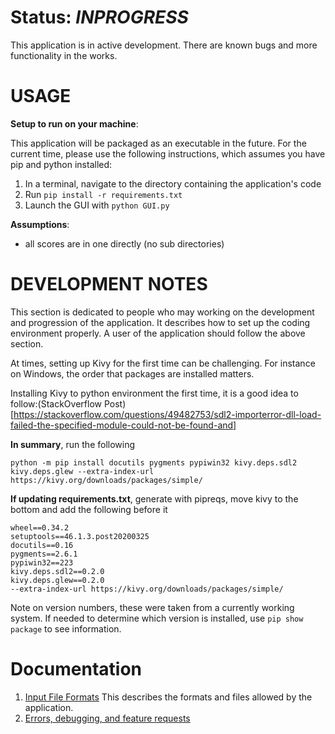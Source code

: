 # Status: *INPROGRESS* #
This application is in active development. There are known bugs and more 
functionality in the works. 

# USAGE #

**Setup to run on your machine**:

This application will be packaged as an executable in the future. For 
the current time, please use the following instructions, which assumes 
you have pip and python installed:

1. In a terminal, navigate to the directory containing the application's
code
2. Run `pip install -r requirements.txt`
3. Launch the GUI with `python GUI.py`


**Assumptions**:
- all scores are in one directly (no sub directories)


# DEVELOPMENT NOTES # 
This section is dedicated to people who may working on the development 
and progression of the application. It describes how to set up the coding
environment properly. A user of the application should follow the above 
section. 

At times, setting up Kivy for the first time can be challenging. For
instance on Windows, the order that packages are installed matters. 

Installing Kivy to python environment the first time, it is a good idea
to follow:(StackOverflow Post)[https://stackoverflow.com/questions/49482753/sdl2-importerror-dll-load-failed-the-specified-module-could-not-be-found-and]

**In summary**, run the following
```
python -m pip install docutils pygments pypiwin32 kivy.deps.sdl2 kivy.deps.glew --extra-index-url https://kivy.org/downloads/packages/simple/
```

**If updating requirements.txt**, generate with pipreqs, move kivy to the bottom and add the following before it
```
wheel==0.34.2
setuptools==46.1.3.post20200325
docutils==0.16
pygments==2.6.1
pypiwin32==223
kivy.deps.sdl2==0.2.0
kivy.deps.glew==0.2.0
--extra-index-url https://kivy.org/downloads/packages/simple/
```

Note on version numbers, these were taken from a currently working system. If needed to determine which version is installed, use `pip show package` to see information. 


# Documentation #
1. [Input File Formats]()
This describes the formats and files allowed by the application. 
2. [Errors, debugging, and feature requests]()   